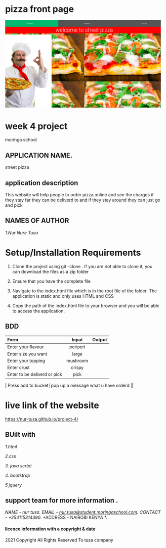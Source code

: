 # pizza front page
 <img src="/image/front.png">
 
 # week 4 project
 moringa school
## APPLICATION NAME.
street pizza
 ## application description
This website will help people to order pizza online and see the charges  if they stay far they can be deliverd to and if they stay around they can just go and pick





## NAMES OF AUTHOR
*1.Nur Nure Tusa*

# Setup/Installation Requirements

1. Clone the project using git -clone . If you are not able to clone it, you can download the files as a zip folder

2. Ensure that you have the complete file

3. Navigate to the index.html file which is in the root file of the folder. The application is static and only uses HTML and CSS 

4. Copy the path of the index.html file to your browser and you will be able to access the application.

## BDD
| Form      | Input        | Output       |
| :------------- | :----------: | -----------: |
|  Enter your flavour  |   periperi |     |
|  Enter size you want  |   large |     |
|  Enter your topping |   mushroom |     |
|  Enter crust |   crispy |     |
|  Enter to be deliverd or pick |   pick |     |



| Press add to bucket| pop up a message what u have orderd    ||




# live link of the website
https://nur-tusa.github.io/project-4/

## BUilt with
*1.html*

*2.css*

*3. java script*

*4. bootstrap*

*5.jquery*


## support team for more information .
*NAME - nur tusa*.
*EMAIL - nur.tusa@student.moringaschool.com*.
*CONTACT - +254115314390*. 
*ADDRESS - NAIROBI KENYA *.


#### licence information with a copyright & date

2021 Copyright All Rights Reserved To tusa company






